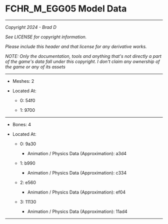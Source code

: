 # FCHR_M_EGG05 Model Data

---

*Copyright 2024 - Brad D*

*See LICENSE for copyright information.*

*Please include this header and that license for any derivative works.*

*NOTE: Only the documentation, tools and anything that's not directly a part of the game's data fall under this copyright. I don't claim any ownership of the game or any of its assets*

---

* Meshes: 2

* Located At:

  * 0: 54f0

  * 1: 9700

---

* Bones: 4

* Located At:

  * 0: 9a30

    * Animation / Physics Data (Approximation): a3d4

  * 1: b990

    * Animation / Physics Data (Approximation): c334

  * 2: e560

    * Animation / Physics Data (Approximation): ef04

  * 3: 11130

    * Animation / Physics Data (Approximation): 11ad4

---

